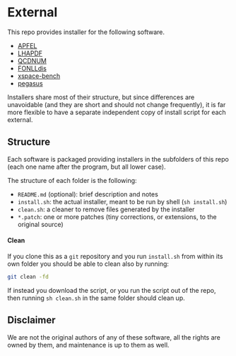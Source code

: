 # External

This repo provides installer for the following software. 

- [APFEL](https://github.com/scarrazza/apfel)
- [LHAPDF](https://lhapdf.hepforge.org)
- [QCDNUM](https://www.nikhef.nl/~h24/qcdnum/)
- [FONLLdis](https://github.com/NNPDF/external)
- [xspace-bench](https://github.com/NNPDF/external)
- [pegasus](https://www.nikhef.nl/~avogt/pegasus.html)

Installers share most of their structure, but since differences are unavoidable
(and they are short and should not change frequently), it is far more flexible
to have a separate independent copy of install script for each external.

## Structure

Each software is packaged providing installers in the subfolders of this repo
(each one name after the program, but all lower case).

The structure of each folder is the following:

- `README.md` (optional): brief description and notes
- `install.sh`: the actual installer, meant to be run by shell (`sh install.sh`)
- `clean.sh`: a cleaner to remove files generated by the installer
- `*.patch`: one or more patches (tiny corrections, or extensions, to the
  original source)

#### Clean

If you clone this as a `git` repository and you run `install.sh` from within its
own folder you should be able to clean also by running:

```sh
git clean -fd
```

If instead you download the script, or you run the script out of the repo, then
running `sh clean.sh` in the same folder should clean up.

## Disclaimer

We are not the original authors of any of these software, all the rights are owned
by them, and maintenance is up to them as well.
